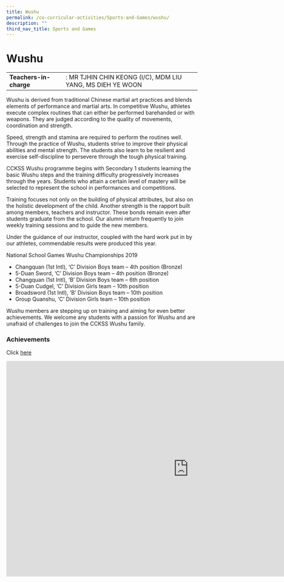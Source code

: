 ```yaml
---
title: Wushu
permalink: /co-curricular-activities/Sports-and-Games/wushu/
description: ""
third_nav_title: Sports and Games
---
```

# **Wushu**

|  	|  	|
|---	|---	|
| **Teachers-in-charge** 	| : MR TJHIN CHIN KEONG (I/C), MDM LIU YANG, MS DIEH YE WOON 	|

Wushu is derived from traditional Chinese martial art practices and blends elements of performance and martial arts. In competitive Wushu, athletes execute complex routines that can either be performed barehanded or with weapons. They are judged according to the quality of movements, coordination and strength.  

Speed, strength and stamina are required to perform the routines well. Through the practice of Wushu, students strive to improve their physical abilities and mental strength. The students also learn to be resilient and exercise self-discipline to persevere through the tough physical training.

CCKSS Wushu programme begins with Secondary 1 students learning the basic Wushu steps and the training difficulty progressively increases through the years. Students who attain a certain level of mastery will be selected to represent the school in performances and competitions.&nbsp;

Training focuses not only on the building of physical attributes, but also on the holistic development of the child. Another strength is the rapport built among members, teachers and instructor. These bonds remain even after students graduate from the school. Our alumni return frequently to join weekly training sessions and to guide the new members.

Under the guidance of our instructor, coupled with the hard work put in by our athletes, commendable results were produced this year.

National School Games Wushu Championships 2019&nbsp;


*   Changquan (1st Intl), ‘C’ Division Boys team – 4th position (Bronze)
*   5-Duan Sword, ‘C’ Division Boys team – 4th position (Bronze)
*   Changquan (1st Intl), ‘B’ Division Boys team – 6th position&nbsp;
*   5-Duan Cudgel, ‘C’ Division Girls team – 10th position
*   Broadsword (1st Intl), ‘B’ Division Boys team – 10th position
*   Group Quanshu, ‘C’ Division Girls team – 10th position

Wushu members are stepping up on training and aiming for even better achievements. We welcome any students with a passion for Wushu and are unafraid of challenges to join the CCKSS Wushu family.

### Achievements  

Click&nbsp;[here](https://staging.du7l9z039t2jh.amplifyapp.com/compassionate-leaders/cca-achievements/)


<iframe allowfullscreen="true" height="569" width="960" frameborder="0" src="https://docs.google.com/presentation/d/e/2PACX-1vRUho1RfOasy0ZUF5kn3pXVNYVxY0bcYYcoRwao_t9IfZkTjv6dD3QrEa58TBH6x9ntQWeNYreRPkjF/embed?start=true&amp;loop=true&amp;delayms=3000"></iframe>